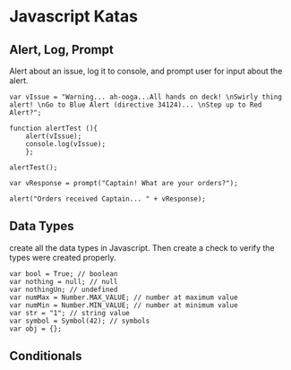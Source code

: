# Javascript Katas
## Alert, Log, Prompt
Alert about an issue, log it to console, and prompt user for input about the alert.
```
var vIssue = "Warning... ah-ooga...All hands on deck! \nSwirly thing alert! \nGo to Blue Alert (directive 34124)... \nStep up to Red Alert?";

function alertTest (){
    alert(vIssue);
    console.log(vIssue);
    };

alertTest();

var vResponse = prompt("Captain! What are your orders?");

alert("Orders received Captain... " + vResponse);
```

## Data Types
create all the data types in Javascript. Then create a check to verify the types were created properly.
```
var bool = True; // boolean
var nothing = null; // null
var nothingUn; // undefined
var numMax = Number.MAX_VALUE; // number at maximum value
var numMin = Number.MIN_VALUE; // number at minimum value
var str = "1"; // string value
var symbol = Symbol(42); // symbols
var obj = {};
```

## Conditionals
